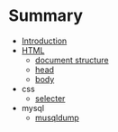 # Summary

* [Introduction](README.md)
* [HTML](html.md)
  * [document structure](html/document-structure.md)
  * [head](html/head.md)
  * [body](html/body.md)
* css
  * [selecter](select.md)
* mysql
  * [musqldump](mysql/data_export.md)
